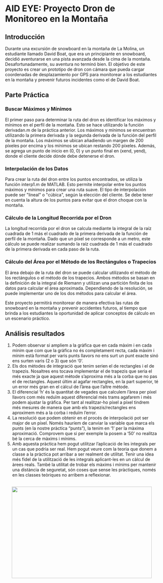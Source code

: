 # AID EYE: Proyecto Dron de Monitoreo en la Montaña

## Introducción
Durante una excursión de snowboard en la montaña de La Molina, un estudiante llamado David Boat, que era un principiante en snowboard, decidió aventurarse en una pista avanzada desde la cima de la montaña. Desafortunadamente, su aventura no terminó bien. El objetivo de este proyecto es crear un prototipo de dron con cámara que pueda cargar coordenadas de desplazamiento por GPS para monitorear a los estudiantes en la montaña y prevenir futuros incidentes como el de David Boat.

## Parte Práctica

### Buscar Máximos y Mínimos
El primer paso para determinar la ruta del dron es identificar los máximos y mínimos en el perfil de la montaña. Esto se hace utilizando la función derivadan.m de la práctica anterior. Los máximos y mínimos se encuentran utilizando la primera derivada y la segunda derivada de la función del perfil de la montaña. Los máximos se ubican añadiendo un margen de 200 píxeles por encima y los mínimos se ubican restando 200 píxeles. Además, se agrega un punto de inicio en (0, 0) y un punto final en (xend, yend), donde el cliente decide dónde debe detenerse el dron.

### Interpolación de los Datos
Para crear la ruta del dron entre los puntos encontrados, se utiliza la función interp1.m de MATLAB. Esto permite interpolar entre los puntos máximos y mínimos para crear una ruta suave. El tipo de interpolación puede ser "lineal" o "cúbica", según la elección del cliente. Se debe tener en cuenta la altura de los puntos para evitar que el dron choque con la montaña.

### Cálculo de la Longitud Recorrida por el Dron
La longitud recorrida por el dron se calcula mediante la integral de la raíz cuadrada de 1 más el cuadrado de la primera derivada de la función de perfil de la montaña. Dado que un píxel se corresponde a un metro, este cálculo se puede realizar sumando la raíz cuadrada de 1 más el cuadrado de la primera derivada en cada paso de la ruta.

### Cálculo del Área por el Método de los Rectángulos o Trapecios
El área debajo de la ruta del dron se puede calcular utilizando el método de los rectángulos o el método de los trapecios. Ambos métodos se basan en la definición de la integral de Riemann y utilizan una partición finita de los datos para calcular el área aproximada. Dependiendo de la resolución, se puede implementar uno de los dos métodos para calcular el área.

Este proyecto permitirá monitorear de manera efectiva las rutas de snowboard en la montaña y prevenir accidentes futuros, al tiempo que brinda a los estudiantes la oportunidad de aplicar conceptos de cálculo en un escenario práctico.

## Análisis resultados
1. Podem observar si ampliem a la gràfica que en cada màxim i en cada mínim que com que la gràfica no és completament recta, cada màxim i mínim està format per varis punts llavors no ens surt un punt exacte sinó ens surten varis (2 o 3) que són ‘0’.
2. Els dos mètodes de integració que tenim serien el de rectangles i el de trapezis. Nosaltres ens tocava implementar el de trapezis que seria el més exacte ja que aquest mètode s’aproxima més a la corba que no pas el de rectangles. Aquest últim al agafar rectangles, en la part superior, té un error més gran en el càlcul de l’àrea que l’altre mètode.
3. El diferencial ‘h’ és la quantitat de vegades que calculem l’àrea per píxel llavors com més reduïm aquest diferencial més trams agafarem i més podem ajustar la gràfica. Per tant al realitzar-ho píxel a píxel tindrem més mesures de manera que amb els trapezis/rectangles ens aproximem més a la corba i reduïm l’error.
4. La resolució que podem obtenir en el procés de interpolació pot ser major de un píxel. Només hauríem de canviar la variable que marca els punts (en la nostre pràctica “punts”), la tenim en ‘1’ per la màxima aproximació. Comprovem que si per exemple la posem a ‘50’ no realitza bé la cerca de màxims i mínims.
5. Amb aquesta pràctica hem pogut utilitzar l’aplicació de les integrals per un cas que podria ser real. Hem pogut veure com la teoria que donem a classe a la pràctica pot arribar a ser realment de utilitat. Tenir una idea més fidel de la utilització de les integrals aplicant-les en un càlcul de àrees reals. També la utilitat de trobar els màxims i mínims per mantenir una distància de seguretat, són coses que sense les pràctiques, només en les classes teòriques no arribem a reflexionar.
##
<p align="center">
  <img width="460" height="300" src="https://github.com/oscarjuly23/Maths/assets/39187459/c71ab9b6-ed55-4250-b97f-0b9931448bbe">
</p>
